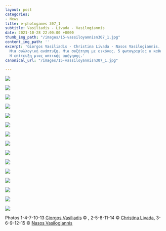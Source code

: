 ```yaml
---
layout: post
categories:
- News
title: e-photogames 307_1
subtitle: Vasiliadis - Livada - Vasilogiannis
date: 2021-10-28 22:00:00 +0000
thumb_img_path: "/images/15-vassiloyannisn307_1.jpg"
content_img_path: ''
excerpt: 'Giorgos Vasiliadis - Christina Livada - Nasos Vasilogiannis. 3 παίκτες.
  Μια συλλογική ανάπτυξη. Μια συζήτηση με εικόνες. 5 φωτογραφίες ο καθένας. Το ζητούμενο:
  Η επίτευξη μιας οπτικής αφήγησης.'
canonical_url: "/images/15-vassiloyannisn307_1.jpg"

---
```

![](/images/01_vasiliadisg_307_1.jpg)

![](/images/02_livadac307_1.JPG)

![](/images/03-vassiloyannisn307_1.jpg)

![](/images/04_vasiliadisg_307_1.jpg)

![](/images/05_livadac307_1.JPG)

![](/images/06-vassiloyannisn307_1.jpg)

![](/images/07_vasiliadisg_307_1.jpg)

![](/images/08_livadac307_1.JPG)

![](/images/09-vassiloyannisn307_1.jpg)

![](/images/10_vasiliadisg_307_1.jpg)

![](/images/11_livadac_307_1.JPG)

![](/images/12-vassiloyannisn307_1.jpg)

![](/images/13-vasiliadisg_307_1.jpg)

![](/images/14_livadac307_1.JPG)

![](/images/15-vassiloyannisn307_1.jpg)

Photos  1-4-7-10-13 <a href="https://www.facebook.com/gvasiliadis" target="blank"> Giorgos Vasiliadis</a> © , 2-5-8-11-14 © <a href="https://www.facebook.com/christina.livada" target="blank"> Christina Livada</a>, 3-6-9-12-15 © <a href="https://www.facebook.com/ath.vas"> Nasos Vasilogiannis</a>